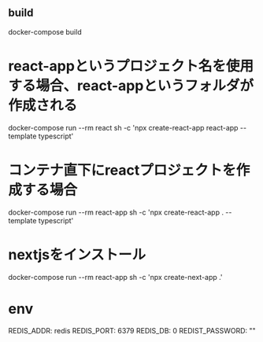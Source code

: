 ## build
docker-compose build

# react-appというプロジェクト名を使用する場合、react-appというフォルダが作成される
docker-compose run --rm react sh -c 'npx create-react-app react-app --template typescript'

# コンテナ直下にreactプロジェクトを作成する場合
docker-compose run --rm react-app sh -c 'npx create-react-app . --template typescript'

# nextjsをインストール
docker-compose run --rm react-app sh -c 'npx create-next-app .'

# env

REDIS_ADDR: redis
REDIS_PORT: 6379
REDIS_DB: 0
REDIST_PASSWORD: ""
